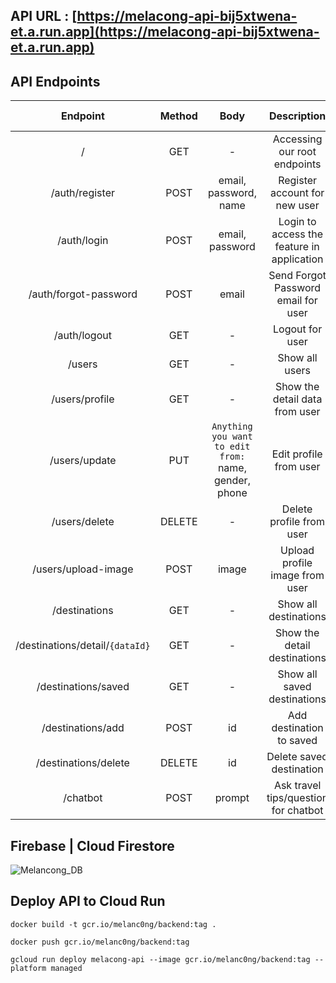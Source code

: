 ## API URL : [https://melacong-api-bij5xtwena-et.a.run.app](https://melacong-api-bij5xtwena-et.a.run.app)
## API Endpoints
|             Endpoint          | Method |                                      Body                                      |                     Description                   | JWT Token |
| :---------------------------: | :----: | :----------------------------------------------------------------------------: | :-----------------------------------------------: | :-------: |
|   /                           |   GET  |                                   -                                            | Accessing our root endpoints                      |  &#9744;  |
|   /auth/register              |  POST  |                           email, password, name                                | Register account for new user                     |  &#9744;  |
|   /auth/login                 |  POST  |                             email, password                                    | Login to access the feature in application        |  &#9744;  |
|   /auth/forgot-password       |  POST  |                                email                                           | Send Forgot Password email for user               |  &#9744;  |
|   /auth/logout                |   GET  |                                   -                                            | Logout for user                                   |  &#9745;  |
|   /users                      |   GET  |                                   -                                            | Show all users                                    |  &#9745;  |
|   /users/profile              |   GET  |                                   -                                            | Show the detail data from user                    |  &#9745;  |
|   /users/update               |   PUT  |`Anything you want to edit from:` name, gender, phone                           | Edit profile from user                            |  &#9745;  |
|   /users/delete               | DELETE |                                   -                                            | Delete profile from user                          |  &#9745;  |
|   /users/upload-image         |  POST  |                                image                                           | Upload profile image from user                    |  &#9745;  |
|   /destinations               |   GET  |                                   -                                            | Show all destinations                             |  &#9745;  |
|/destinations/detail/`{dataId}`|   GET  |                                   -                                            | Show the detail destinations                      |  &#9745;  |
|   /destinations/saved         |   GET  |                                   -                                            | Show all saved destinations                       |  &#9745;  |
|   /destinations/add           |  POST  |                                  id                                            | Add destination to saved                          |  &#9745;  |
|   /destinations/delete        | DELETE |                                  id                                            | Delete saved destination                          |  &#9745;  |
|   /chatbot                    |  POST  |                                prompt                                          | Ask travel tips/question for chatbot              |  &#9745;  |

## Firebase | Cloud Firestore
![Melancong_DB](https://github.com/user-attachments/assets/7f4405fc-470e-4290-8482-5caa11b6dcf6)

## Deploy API to Cloud Run
```console
docker build -t gcr.io/melanc0ng/backend:tag .
```
```console
docker push gcr.io/melanc0ng/backend:tag
```
```console
gcloud run deploy melacong-api --image gcr.io/melanc0ng/backend:tag --platform managed
```
